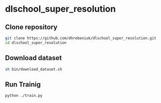 # dlschool_super_resolution

## Clone repository


```bash
git clone https://github.com/dhrebeniuk/dlschool_super_resolution.git
cd dlschool_super_resolution

```

## Download dataset

```bash
sh bin/download_dataset.sh

```

## Run Trainig

```bash
python ./train.py

```
